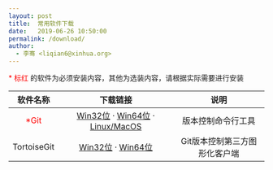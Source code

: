 ```yaml
---
layout: post
title:  常用软件下载
date:   2019-06-26 10:50:00
permalink: /download/
author: 
  - 李骞 <liqian6@xinhua.org>
---
```


<p><font color="red">* 标红</font> 的软件为必须安装内容，其他为选装内容，请根据实际需要进行安装</p>

|软件名称|下载链接|说明|
|:---:|:---:|:---:|
|<font color="red">*Git</font>|[Win32位](download/Git-2.22.0-32-bit.exe) &middot; [Win64位](download/Git-2.22.0-64-bit.exe) &middot; [Linux/MacOS](git-handbook.html#linux)|版本控制命令行工具|
|TortoiseGit|[Win32位](download/TortoiseGit-2.8.0.0-32bit.exe) &middot; [Win64位](download/TortoiseGit-2.8.0.0-64bit.exe)|Git版本控制第三方图形化客户端|
